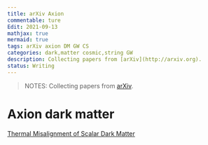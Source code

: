 ```yaml
---
title: arXiv Axion
commentable: ture
Edit: 2021-09-13
mathjax: true
mermaid: true
tags: arXiv axion DM GW CS
categories: dark,matter cosmic,string GW
description: Collecting papers from [arXiv](http://arxiv.org).
status: Writing
---
```

> NOTES: Collecting papers from [arXiv](http://arxiv.org).
# Axion dark matter
[Thermal Misalignment of Scalar Dark Matter](https://arxiv.org/pdf/2109.04476.pdf)
